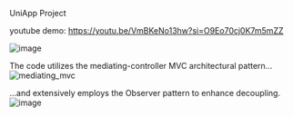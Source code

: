 UniApp Project

youtube demo: https://youtu.be/VmBKeNo13hw?si=O9Eo70cj0K7m5mZZ

![image](https://github.com/user-attachments/assets/b799ca47-36af-4b1b-a003-371a41057ed7)

The code utilizes the mediating-controller MVC architectural pattern...
![mediating_mvc](https://github.com/user-attachments/assets/ff190a8f-d873-4f77-9c77-f295b3a79079)


...and extensively employs the Observer pattern to enhance decoupling.
![image](https://github.com/user-attachments/assets/1c92ad83-ac9c-4eb5-bcaf-0f2d9b7dc471)


